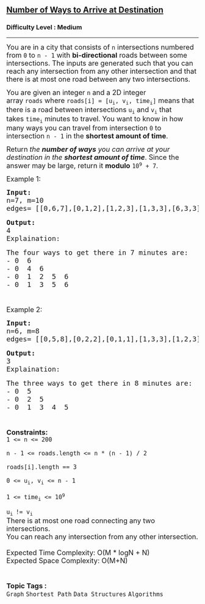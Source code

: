 <h2><a href="https://www.geeksforgeeks.org/problems/number-of-ways-to-arrive-at-destination/0">Number of Ways to Arrive at Destination</a></h2><h3>Difficulty Level : Medium</h3><hr><div class="problems_problem_content__Xm_eO"><p><span style="font-size:18px">You are in a city that consists of&nbsp;<code>n</code>&nbsp;intersections numbered from&nbsp;<code>0</code>&nbsp;to&nbsp;<code>n - 1</code>&nbsp;with&nbsp;<strong>bi-directional</strong>&nbsp;roads between some intersections. The inputs are generated such that you can reach any intersection from any other intersection and that there is at most one road between any two intersections.</span></p>

<p><span style="font-size:18px">You are given an integer&nbsp;<code>n</code>&nbsp;and a 2D integer array&nbsp;<code>roads</code>&nbsp;where&nbsp;<code>roads[i] = [u<sub>i</sub>, v<sub>i</sub>, time<sub>i</sub>]</code>&nbsp;means that there is a road between intersections&nbsp;<code>u<sub>i</sub></code>&nbsp;and&nbsp;<code>v<sub>i</sub></code>&nbsp;that takes&nbsp;<code>time<sub>i</sub></code>&nbsp;minutes to travel. You want to know in how many ways you can travel from intersection&nbsp;<code>0</code>&nbsp;to intersection&nbsp;<code>n - 1</code>&nbsp;in the&nbsp;<strong>shortest amount of time</strong>.</span></p>

<p><span style="font-size:18px">Return&nbsp;<em>the&nbsp;<strong>number of ways</strong>&nbsp;you can arrive at your destination in the&nbsp;<strong>shortest amount of time</strong></em>. Since the answer may be large, return it&nbsp;<strong>modulo</strong>&nbsp;<code>10<sup>9</sup>&nbsp;+ 7</code>.</span></p>

<p><span style="font-size:18px">Example 1:</span></p>

<pre><span style="font-size:18px"><strong>Input:</strong>
n=7, m=10
edges= [[0,6,7],[0,1,2],[1,2,3],[1,3,3],[6,3,3],[3,5,1],[6,5,1],[2,5,1],[0,4,5],[4,6,2]]</span>

<span style="font-size:18px"><strong>Output:</strong>
4
Explaination:</span>

<span style="font-size:18px">The four ways to get there in 7 minutes are:
- 0  6
- 0  4  6
- 0  1  2  5  6
- 0  1  3  5  6</span></pre>

<p>&nbsp;</p>

<p><span style="font-size:18px">Example 2:</span></p>

<pre><span style="font-size:18px"><strong>Input:</strong>
n=6, m=8
edges= [[0,5,8],[0,2,2],[0,1,1],[1,3,3],[1,2,3],[2,5,6],[3,4,2],[4,5,2]]</span>

<span style="font-size:18px"><strong>Output:</strong>
3
Explaination:</span>

<span style="font-size:18px">The three ways to get there in 8 minutes are:
- 0  5
- 0  2  5
- 0  1  3  4  5
</span></pre>

<p>&nbsp;</p>

<p><span style="font-size:18px"><strong>Constraints:</strong><br>
<code>1 &lt;= n &lt;= 200<br>
n - 1 &lt;= roads.length &lt;= n * (n - 1) / 2<br>
roads[i].length == 3<br>
0 &lt;= u<sub>i</sub>, v<sub>i</sub>&nbsp;&lt;= n - 1<br>
1 &lt;= time<sub>i</sub>&nbsp;&lt;= 10<sup>9</sup><br>
u<sub>i&nbsp;</sub>!= v<sub>i</sub></code><br>
There is at most one road connecting any two intersections.<br>
You can reach any intersection from any other intersection.<br>
<br>
Expected Time Complexity:&nbsp;O(M * logN + N)<br>
Expected Space Complexity: O(M+N)</span></p>
</div><br><p><span style=font-size:18px><strong>Topic Tags : </strong><br><code>Graph</code>&nbsp;<code>Shortest Path</code>&nbsp;<code>Data Structures</code>&nbsp;<code>Algorithms</code>&nbsp;